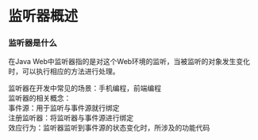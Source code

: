 # 监听器概述
### 监听器是什么  
在Java Web中监听器指的是对这个Web环境的监听，当被监听的对象发生变化时，可以执行相应的方法进行处理。

监听器在开发中常见的场景：手机编程，前端编程  
监听器的相关概念：  
事件源：用于监听与事件源就行绑定  
注册监听器：将监听器与事件源进行绑定  
效应行为：监听器监听到事件源的状态变化时，所涉及的功能代码  
